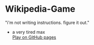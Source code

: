 # Wikipedia-Game
"i'm not writing instructions. figure it out."
- a very tired max <br>
[Play on GitHub pages](https://maxlawton11.github.io/Wikipedia-Game/)
